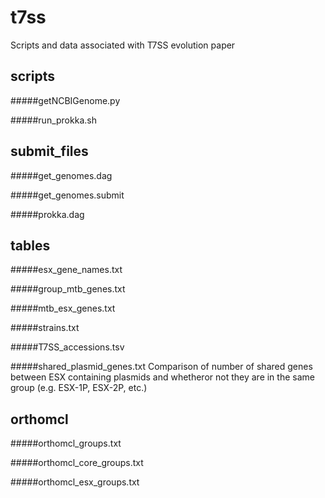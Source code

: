 # t7ss
Scripts and data associated with T7SS evolution paper

## scripts

#####getNCBIGenome.py

#####run_prokka.sh

## submit_files

#####get_genomes.dag

#####get_genomes.submit

#####prokka.dag

## tables

#####esx_gene_names.txt

#####group_mtb_genes.txt

#####mtb_esx_genes.txt

#####strains.txt

#####T7SS_accessions.tsv

#####shared_plasmid_genes.txt
Comparison of number of shared genes between ESX containing plasmids and whetheror not they are in the same group (e.g. ESX-1P, ESX-2P, etc.)

## orthomcl

#####orthomcl_groups.txt

#####orthomcl_core_groups.txt

#####orthomcl_esx_groups.txt
